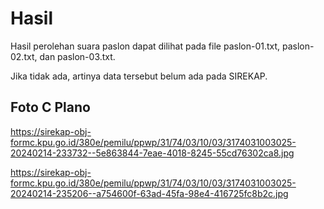 # Hasil

Hasil perolehan suara paslon dapat dilihat pada file paslon-01.txt, paslon-02.txt, dan paslon-03.txt.

Jika tidak ada, artinya data tersebut belum ada pada SIREKAP.

## Foto C Plano

https://sirekap-obj-formc.kpu.go.id/380e/pemilu/ppwp/31/74/03/10/03/3174031003025-20240214-233732--5e863844-7eae-4018-8245-55cd76302ca8.jpg

https://sirekap-obj-formc.kpu.go.id/380e/pemilu/ppwp/31/74/03/10/03/3174031003025-20240214-235206--a754600f-63ad-45fa-98e4-416725fc8b2c.jpg
